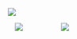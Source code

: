 <p align="center">
<img src="https://files.catbox.moe/c8tr7f.png">
</p>

<p align="center">

ㅤㅤㅤㅤㅤㅤㅤㅤㅤㅤㅤㅤㅤㅤㅤㅤㅤㅤㅤㅤ[![](https://files.catbox.moe/swfc76.png)](https://rentry.co/yoojunghyq)ㅤㅤㅤㅤㅤㅤ[![](https://files.catbox.moe/duouda.png)](https://retrospring.net/@divinesaint)
